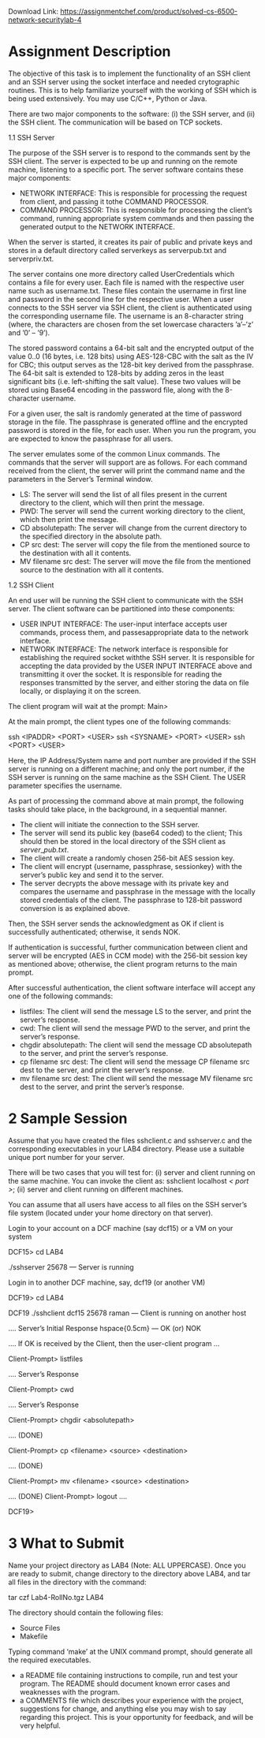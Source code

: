 Download Link: https://assignmentchef.com/product/solved-cs-6500-network-securitylab-4
<br>
<h1> Assignment Description</h1>

The objective of this task is to implement the functionality of an SSH client and an SSH server using the socket interface and needed crytographic routines. This is to help familiarize yourself with the working of SSH which is being used extensively. You may use C/C++, Python or Java.

There are two major components to the software: (i) the SSH server, and (ii) the SSH client. The communication will be based on TCP sockets.

1.1     SSH Server

The purpose of the SSH server is to respond to the commands sent by the SSH client. The server is expected to be up and running on the remote machine, listening to a specific port. The server software contains these major components:

<ul>

 <li>NETWORK INTERFACE: This is responsible for processing the request from client, and passing it tothe COMMAND PROCESSOR.</li>

 <li>COMMAND PROCESSOR: This is responsible for processing the client’s command, running appropriate system commands and then passing the generated output to the NETWORK INTERFACE.</li>

</ul>

When the server is started, it creates its pair of public and private keys and stores in a default directory called serverkeys as serverpub.txt and serverpriv.txt.

The server contains one more directory called UserCredentials which contains a file for every user. Each file is named with the respective user name such as username.txt. These files contain the username in first line and password in the second line for the respective user. When a user connects to the SSH server via SSH client, the client is authenticated using the corresponding username file. The username is an 8-character string (where, the characters are chosen from the set lowercase characters ’a’–’z’ and ’0’ – ’9’).

The stored password contains a 64-bit salt and the encrypted output of the value 0..0 (16 bytes, i.e. 128 bits) using AES-128-CBC with the salt as the IV for CBC; this output serves as the 128-bit key derived from the passphrase. The 64-bit salt is extended to 128-bits by adding zeros in the least significant bits (i.e. left-shifting the salt value). These two values will be stored using Base64 encoding in the password file, along with the 8-character username.

For a given user, the salt is randomly generated at the time of password storage in the file. The passphrase is generated offline and the encrypted password is stored in the file, for each user. When you run the program, you are expected to know the passphrase for all users.

The server emulates some of the common Linux commands. The commands that the server will support are as follows. For each command received from the client, the server will print the command name and the parameters in the Server’s Terminal window.

<ul>

 <li>LS: The server will send the list of all files present in the current directory to the client, which will then print the message.</li>

 <li>PWD: The server will send the current working directory to the client, which then print the message.</li>

 <li>CD absolutepath: The server will change from the current directory to the specified directory in the absolute path.</li>

 <li>CP src dest: The server will copy the file from the mentioned source to the destination with all it contents.</li>

 <li>MV filename src dest: The server will move the file from the mentioned source to the destination with all it contents.</li>

</ul>

1.2     SSH Client

An end user will be running the SSH client to communicate with the SSH server. The client software can be partitioned into these components:

<ul>

 <li>USER INPUT INTERFACE: The user-input interface accepts user commands, process them, and passesappropriate data to the network interface.</li>

 <li>NETWORK INTERFACE: The network interface is responsible for establishing the required socket withthe SSH server. It is responsible for accepting the data provided by the USER INPUT INTERFACE above and transmitting it over the socket. It is responsible for reading the responses transmitted by the server, and either storing the data on file locally, or displaying it on the screen.</li>

</ul>

The client program will wait at the prompt: Main<em>&gt;</em>

At the main prompt, the client types one of the following commands:

ssh &lt;IPADDR&gt; &lt;PORT&gt; &lt;USER&gt; ssh &lt;SYSNAME&gt; &lt;PORT&gt; &lt;USER&gt; ssh &lt;PORT&gt; &lt;USER&gt;

Here, the IP Address/System name and port number are provided if the SSH server is running on a different machine; and only the port number, if the SSH server is running on the same machine as the SSH Client. The USER parameter specifies the username.

As part of processing the command above at main prompt, the following tasks should take place, in the background, in a sequential manner.

<ul>

 <li>The client will initiate the connection to the SSH server.</li>

 <li>The server will send its public key (base64 coded) to the client; This should then be stored in the local directory of the SSH client as <em>server</em>_<em>pub</em><em>.txt</em>.</li>

 <li>The client will create a randomly chosen 256-bit AES session key.</li>

 <li>The client will encrypt {username, passphrase, sessionkey} with the server’s public key and send it to the server.</li>

 <li>The server decrypts the above message with its private key and compares the username and passphrase in the message with the locally stored credentials of the client. The passphrase to 128-bit password conversion is as explained above.</li>

</ul>

Then, the SSH server sends the acknowledgment as OK if client is successfully authenticated; otherwise, it sends NOK.

If authentication is successful, further communication between client and server will be encrypted (AES in CCM mode) with the 256-bit session key as mentioned above; otherwise, the client program returns to the main prompt.

After successful authentication, the client software interface will accept any one of the following commands:

<ul>

 <li>listfiles: The client will send the message LS to the server, and print the server’s response.</li>

 <li>cwd: The client will send the message PWD to the server, and print the server’s response.</li>

 <li>chgdir absolutepath: The client will send the message CD absolutepath to the server, and print the server’s response.</li>

 <li>cp filename src dest: The client will send the message CP filename src dest to the server, and print the server’s response.</li>

 <li>mv filename src dest: The client will send the message MV filename src dest to the server, and print the server’s response.</li>

</ul>

<h1>2       Sample Session</h1>

Assume that you have created the files sshclient.c and sshserver.c and the corresponding executables in your LAB4 directory. Please use a suitable unique port number for your server.

There will be two cases that you will test for: (i) server and client running on the same machine. You can invoke the client as: sshclient localhost <em>&lt; port </em><em>&gt;</em>; (ii) server and client running on different machines.

You can assume that all users have access to all files on the SSH server’s file system (located under your home directory on that server).

Login to your account on a DCF machine (say dcf15) or a VM on your system

DCF15&gt; cd LAB4

./sshserver 25678                   — Server is running

Login in to another DCF machine, say, dcf19 (or another VM)

DCF19&gt; cd LAB4

DCF19 ./sshclient dcf15 25678 raman — Client is running on another host

…. Server’s Initial Response hspace{0.5cm} — OK (or) NOK

…. If OK is received by the Client, then the user-client program …

Client-Prompt&gt; listfiles

…. Server’s Response

Client-Prompt&gt; cwd

…. Server’s Response

Client-Prompt&gt; chgdir &lt;absolutepath&gt;

…. (DONE)

Client-Prompt&gt; cp &lt;filename&gt; &lt;source&gt; &lt;destination&gt;

…. (DONE)

Client-Prompt&gt; mv &lt;filename&gt; &lt;source&gt; &lt;destination&gt;

…. (DONE) Client-Prompt&gt; logout ….

DCF19&gt;

<h1>3       What to Submit</h1>

Name your project directory as LAB4 (Note: ALL UPPERCASE). Once you are ready to submit, change directory to the directory above LAB4, and tar all files in the directory with the command:

tar czf Lab4-RollNo.tgz LAB4

The directory should contain the following files:

<ul>

 <li>Source Files</li>

 <li>Makefile</li>

</ul>

Typing command ‘make’ at the UNIX command prompt, should generate all the required executables.

<ul>

 <li>a README file containing instructions to compile, run and test your program. The README should document known error cases and weaknesses with the program.</li>

 <li>a COMMENTS file which describes your experience with the project, suggestions for change, and anything else you may wish to say regarding this project. This is your opportunity for feedback, and will be very helpful.</li>

</ul>


